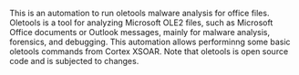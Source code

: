 This is an automation to run oletools malware analysis for office files. Oletools is a tool for analyzing Microsoft OLE2 files, 
such as Microsoft Office documents or Outlook messages, mainly for malware analysis, forensics, and debugging. 
This automation allows performinng some basic oletools commands from Cortex XSOAR.
Note that oletools is open source code and is subjected to changes.
